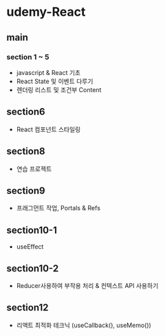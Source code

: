 # udemy-React

## main
### section 1 ~ 5
- javascript & React 기초
- React State 및 이벤트 다루기
- 렌더링 리스트 및 조건부 Content

## section6
- React 컴포넌트 스타일링

## section8
- 연습 프로젝트

## section9
- 프래그먼트 작업, Portals & Refs

## section10-1
- useEffect

## section10-2
- Reducer사용하여 부작용 처리 & 컨텍스트 API  사용하기


## section12
- 리액트 최적화 테크닉 (useCallback(), useMemo())
